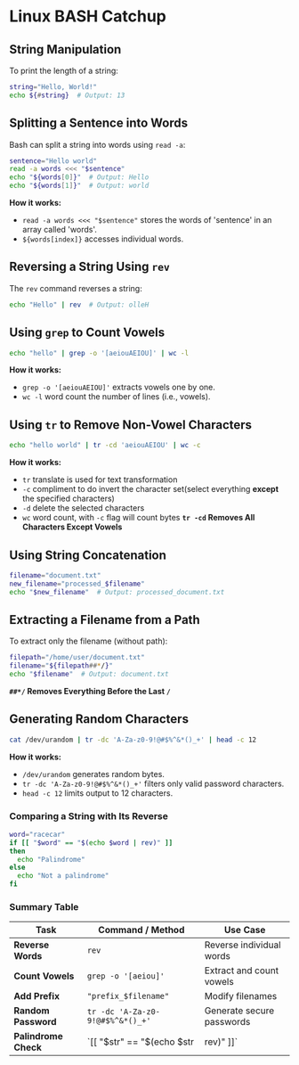 # Linux BASH Catchup

## **String Manipulation**

To print the length of a string:

```bash
string="Hello, World!"
echo ${#string}  # Output: 13
```

## **Splitting a Sentence into Words**  

Bash can split a string into words using `read -a`:  

```bash
sentence="Hello world"
read -a words <<< "$sentence"
echo "${words[0]}"  # Output: Hello
echo "${words[1]}"  # Output: world
```

**How it works:**  
- `read -a words <<< "$sentence"` stores the words of 'sentence' in an array called 'words'.  
- `${words[index]}` accesses individual words.  

## **Reversing a String Using `rev`**  
The `rev` command reverses a string:  

```bash
echo "Hello" | rev  # Output: olleH
```


 

## **Using `grep` to Count Vowels**  
```bash
echo "hello" | grep -o '[aeiouAEIOU]' | wc -l  
```
**How it works:**  
- `grep -o '[aeiouAEIOU]'` extracts vowels one by one.  
- `wc -l` word count the number of lines (i.e., vowels).  

## **Using `tr` to Remove Non-Vowel Characters**  
```bash
echo "hello world" | tr -cd 'aeiouAEIOU' | wc -c  
```
**How it works:**
- `tr` translate is used for text transformation
- `-c` compliment to do invert the character set(select everything **except** the specified characters)
- `-d` delete the selected characters
- `wc` word count, with `-c` flag will count bytes
**`tr -cd` Removes All Characters Except Vowels**  




## **Using String Concatenation**
```bash
filename="document.txt"
new_filename="processed_$filename"
echo "$new_filename"  # Output: processed_document.txt
```


## **Extracting a Filename from a Path**  
To extract only the filename (without path):  
```bash
filepath="/home/user/document.txt"
filename="${filepath##*/}"
echo "$filename"  # Output: document.txt
```
**`##*/` Removes Everything Before the Last `/`**  



## **Generating Random Characters**
```bash
cat /dev/urandom | tr -dc 'A-Za-z0-9!@#$%^&*()_+' | head -c 12
```
**How it works:**  
- `/dev/urandom` generates random bytes.  
- `tr -dc 'A-Za-z0-9!@#$%^&*()_+'` filters only valid password characters.  
- `head -c 12` limits output to 12 characters.



### **Comparing a String with Its Reverse**  
```bash
word="racecar"
if [[ "$word" == "$(echo $word | rev)" ]]
then
  echo "Palindrome"
else
  echo "Not a palindrome"
fi
```
 

### **Summary Table**  

| **Task**           | **Command / Method**  | **Use Case**  |
|--------------------|----------------------|--------------|
| **Reverse Words** | `rev` | Reverse individual words |
| **Count Vowels**  | `grep -o '[aeiou]'` | Extract and count vowels |
| **Add Prefix**    | `"prefix_$filename"` | Modify filenames |
| **Random Password** | `tr -dc 'A-Za-z0-9!@#$%^&*()_+'` | Generate secure passwords |
| **Palindrome Check** | `[[ "$str" == "$(echo $str | rev)" ]]` | Compare with reversed string |




